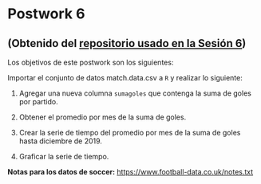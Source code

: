 # Postwork 6
## (Obtenido del [repositorio usado en la Sesión 6](https://github.com/beduExpert/Programacion-R-Santander-2021/tree/main/Sesion-06/Postwork))

Los objetivos de este postwork son los siguientes:

Importar el conjunto de datos match.data.csv a `R` y realizar lo siguiente:

1. Agregar una nueva columna `sumagoles` que contenga la suma de goles por partido.

2. Obtener el promedio por mes de la suma de goles.

3. Crear la serie de tiempo del promedio por mes de la suma de goles hasta diciembre de 2019.

4. Graficar la serie de tiempo.

__Notas para los datos de soccer:__ https://www.football-data.co.uk/notes.txt

